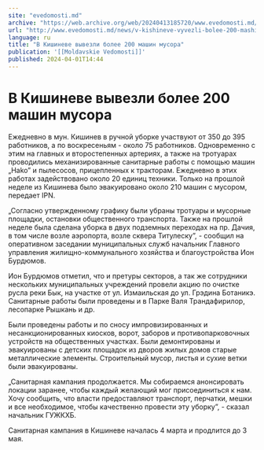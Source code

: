 ```yaml
---
site: "evedomosti.md"
archive: "https://web.archive.org/web/20240413185720/www.evedomosti.md/news/v-kishineve-vyvezli-bolee-200-mashin-musora"
url: "http://www.evedomosti.md/news/v-kishineve-vyvezli-bolee-200-mashin-musora"
language: ru
title: "В Кишиневе вывезли более 200 машин мусора"
publication: '[[Moldavskie Vedomosti]]'
published: 2024-04-01T14:44
---
```


# В Кишиневе вывезли более 200 машин мусора

Ежедневно в мун. Кишинев в ручной уборке участвуют от 350 до 395 работников, а по воскресеньям - около 75 работников. Одновременно с этим на главных и второстепенных артериях, а также на тротуарах проводились механизированные санитарные работы с помощью машин „Hako” и пылесосов, прицепленных к тракторам. Ежедневно в этих работах задействовано около 20 единиц техники. Только на прошлой неделе из Кишинева было эвакуировано около 210 машин с мусором, передает IPN.

„Согласно утвержденному графику были убраны тротуары и мусорные площадки, остановки общественного транспорта. Также на прошлой неделе была сделана уборка в двух подземных переходах на пр. Дачия, в том числе возле аэропорта, возле сквера Титулеску”, - сообщил на оперативном заседании муниципальных служб начальник Главного управления жилищно-коммунального хозяйства и благоустройства Ион Бурдюмов.

Ион Бурдюмов отметил, что и претуры секторов, а так же сотрудники нескольких муниципальных учреждений провели акцию по очистке русла реки Бык, на участке от ул. Измаильская до ул. Грэдина Ботаникэ. Санитарные работы были проведены и в Парке Валя Трандафирилор, лесопарке Рышкань и др.

Были проведены работы и по сносу импровизированных и несанкционированных киосков, ворот, заборов и противопарковочных устройств на общественных участках. Были демонтированы и эвакуированы с детских площадок из дворов жилых домов старые металлические элементы. Строительный мусор, листья и сухие ветки были эвакуированы.

„Санитарная кампания продолжается. Мы собираемся анонсировать локации заранее, чтобы каждый желающий мог присоединиться к нам. Хочу сообщить, что власти предоставляют транспорт, перчатки, мешки и все необходимое, чтобы качественно провести эту уборку”, - сказал начальник ГУЖКХБ.

Санитарная кампания в Кишиневе началась 4 марта и продлится до 3 мая.